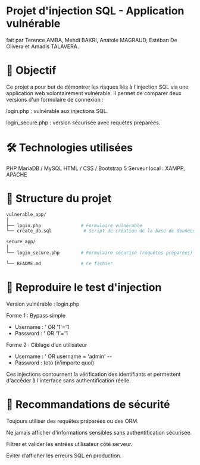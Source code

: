 # Projet d'injection SQL - Application vulnérable
fait par Terence AMBA, Mehdi BAKRI, Anatole MAGRAUD, Estéban De Olivera et Amadis TALAVERA.

# 📌 Objectif
Ce projet a pour but de démontrer les risques liés à l'injection SQL via une application web volontairement vulnérable. Il permet de comparer deux versions d'un formulaire de connexion :

login.php : vulnérable aux injections SQL.

login_secure.php : version sécurisée avec requêtes préparées.

# 🛠️ Technologies utilisées

PHP
MariaDB / MySQL
HTML / CSS / Bootstrap 5
Serveur local : XAMPP, APACHE


# 📁 Structure du projet
```bash
vulnerable_app/
│
├── login.php               # Formulaire vulnérable
└── create_db.sql            # Script de création de la base de données

secure_app/
│
└── login_secure.php        # Formulaire sécurisé (requêtes préparées)

└── README.md               # Ce fichier
```

# 🧪 Reproduire le test d'injection

Version vulnérable : login.php

Forme 1 : Bypass simple
- Username : ' OR '1'='1
- Password : ' OR '1'='1

Forme 2 : Ciblage d’un utilisateur
- Username : ' OR username = 'admin' --
- Password : toto (n'importe quoi)

Ces injections contournent la vérification des identifiants et permettent d'accéder à l'interface sans authentification réelle.

# 🔐 Recommandations de sécurité
Toujours utiliser des requêtes préparées ou des ORM.

Ne jamais afficher d'informations sensibles sans authentification sécurisée.

Filtrer et valider les entrées utilisateur côté serveur.

Éviter d’afficher les erreurs SQL en production.